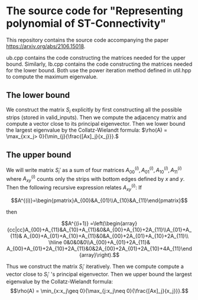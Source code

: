 # The source code for "Representing polynomial of ST-Connectivity"
This repository contains the source code accompanying the paper https://arxiv.org/abs/2106.15018.

ub.cpp contains the code constructing the matrices needed for the upper bound. Similarly, lb.cpp contains the code constructing the matrices needed for the lower bound. Both use the power iteration method defined in util.hpp to compute the maximum eigenvalue.

## The lower bound
We construct the matrix $S_i$ explicitly by first constructing all the possible strips (stored in valid_inputs). Then we compute the adjacency matrix and compute a vector close to its principal eigenvector. Then we lower bound the largest eigenvalue by the Collatz-Wielandt formula:  $\rho(A) = \max_{x:x_j> 0}{\min_{j}{\frac{[Ax]_j}{x_j}}}.$

## The upper bound
We will write matrix $S_i'$ as a sum of four matrices $A_{00}^{(i)}, A_{01}^{(i)}, A_{10}^{(i)}, A_{11}^{(i)}$ where $A_{xy}^{(i)}$ counts only the strips with bottom edges defined by $x$ and $y$. Then the following recursive expression relates $A_{xy}^{(i)}$:
If 
```math
A^{(i)}=\begin{pmatrix}A_{00}&A_{01}\\A_{10}&A_{11}\end{pmatrix}
```
then 
```math
A^{(i+1)} =\left(\begin{array}{cc|cc}A_{00}+A_{11}&A_{10}+A_{11}&0&A_{00}+A_{10}+2A_{11}\\A_{01}+A_{11}& A_{00}+A_{01}+A_{10}+A_{11}&0&A_{00}+2A_{01}+A_{10}+2A_{11}\\ \hline 0&0&0&0\\A_{00}+A_{01}+2A_{11}& A_{00}+A_{01}+2A_{10}+2A_{11}&0&2A_{00}+2A_{01}+2A_{10}+4A_{11}\end{array}\right).
```
Thus we construct the matrix $S_i'$ iteratively. Then we compute compute a vector close to $S_i'$ 's principal eigenvector. Then we upper bound the largest eigenvalue by the Collatz-Wielandt formula: $$\rho(A) = \min_{x:x_j\geq 0}{\max_{j:x_j\neq 0}{\frac{[Ax]_j}{x_j}}}.$$

